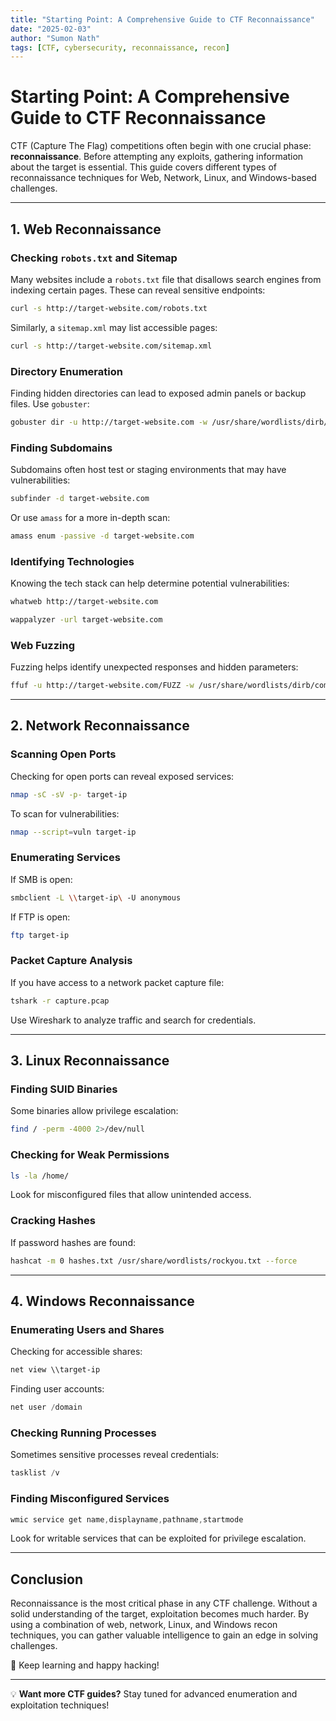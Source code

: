 ```yaml
---
title: "Starting Point: A Comprehensive Guide to CTF Reconnaissance"
date: "2025-02-03"
author: "Sumon Nath"
tags: [CTF, cybersecurity, reconnaissance, recon]
---
```


# Starting Point: A Comprehensive Guide to CTF Reconnaissance

CTF (Capture The Flag) competitions often begin with one crucial phase: **reconnaissance**. Before attempting any exploits, gathering information about the target is essential. This guide covers different types of reconnaissance techniques for Web, Network, Linux, and Windows-based challenges.

---

## **1. Web Reconnaissance**

### **Checking `robots.txt` and Sitemap**
Many websites include a `robots.txt` file that disallows search engines from indexing certain pages. These can reveal sensitive endpoints:

```bash
curl -s http://target-website.com/robots.txt
```

Similarly, a `sitemap.xml` may list accessible pages:

```bash
curl -s http://target-website.com/sitemap.xml
```

### **Directory Enumeration**
Finding hidden directories can lead to exposed admin panels or backup files. Use `gobuster`:

```bash
gobuster dir -u http://target-website.com -w /usr/share/wordlists/dirb/common.txt
```

### **Finding Subdomains**
Subdomains often host test or staging environments that may have vulnerabilities:

```bash
subfinder -d target-website.com
```

Or use `amass` for a more in-depth scan:

```bash
amass enum -passive -d target-website.com
```

### **Identifying Technologies**
Knowing the tech stack can help determine potential vulnerabilities:

```bash
whatweb http://target-website.com
```

```bash
wappalyzer -url target-website.com
```

### **Web Fuzzing**
Fuzzing helps identify unexpected responses and hidden parameters:

```bash
ffuf -u http://target-website.com/FUZZ -w /usr/share/wordlists/dirb/common.txt
```

---

## **2. Network Reconnaissance**

### **Scanning Open Ports**
Checking for open ports can reveal exposed services:

```bash
nmap -sC -sV -p- target-ip
```

To scan for vulnerabilities:

```bash
nmap --script=vuln target-ip
```

### **Enumerating Services**
If SMB is open:

```bash
smbclient -L \\target-ip\ -U anonymous
```

If FTP is open:

```bash
ftp target-ip
```

### **Packet Capture Analysis**
If you have access to a network packet capture file:

```bash
tshark -r capture.pcap
```

Use Wireshark to analyze traffic and search for credentials.

---

## **3. Linux Reconnaissance**

### **Finding SUID Binaries**
Some binaries allow privilege escalation:

```bash
find / -perm -4000 2>/dev/null
```

### **Checking for Weak Permissions**

```bash
ls -la /home/
```

Look for misconfigured files that allow unintended access.

### **Cracking Hashes**
If password hashes are found:

```bash
hashcat -m 0 hashes.txt /usr/share/wordlists/rockyou.txt --force
```

---

## **4. Windows Reconnaissance**

### **Enumerating Users and Shares**
Checking for accessible shares:

```powershell
net view \\target-ip
```

Finding user accounts:

```powershell
net user /domain
```

### **Checking Running Processes**
Sometimes sensitive processes reveal credentials:

```powershell
tasklist /v
```

### **Finding Misconfigured Services**

```powershell
wmic service get name,displayname,pathname,startmode
```

Look for writable services that can be exploited for privilege escalation.

---

## **Conclusion**

Reconnaissance is the most critical phase in any CTF challenge. Without a solid understanding of the target, exploitation becomes much harder. By using a combination of web, network, Linux, and Windows recon techniques, you can gather valuable intelligence to gain an edge in solving challenges.

🚀 Keep learning and happy hacking!

---

💡 **Want more CTF guides?** Stay tuned for advanced enumeration and exploitation techniques!

